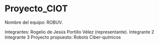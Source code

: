 # Proyecto_CIOT
Nombre del equipo: ROBUV.

Integrantes:
Rogelio de Jesús Portillo Vélez (representante).
Integrante 2
Integrante 3
Proyecto propuesto: Robots Ciber-químicos
